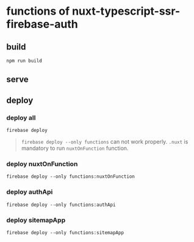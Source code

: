 # functions of nuxt-typescript-ssr-firebase-auth

## build
    npm run build

## serve


## deploy

### deploy all
    firebase deploy
    
> `firebase deploy --only functions` can not work properly. `.nuxt` is mandatory to run `nuxtOnFunction` function.
    
### deploy nuxtOnFunction
    firebase deploy --only functions:nuxtOnFunction

### deploy authApi
    firebase deploy --only functions:authApi
    
### deploy sitemapApp
    firebase deploy --only functions:sitemapApp
    

